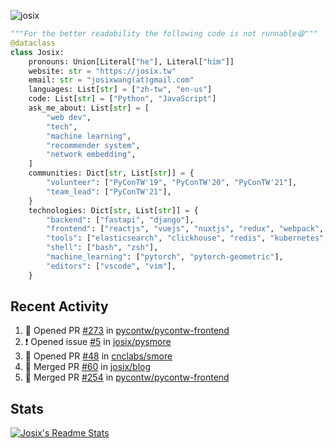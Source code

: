 ![josix](https://komarev.com/ghpvc/?username=josix)
```python
"""For the better readability the following code is not runnable😆"""
@dataclass
class Josix:
    pronouns: Union[Literal["he"], Literal["him"]]
    website: str = "https://josix.tw"
    email: str = "josixwang(at)gmail.com"
    languages: List[str] = ["zh-tw", "en-us"]
    code: List[str] = ["Python", "JavaScript"]
    ask_me_about: List[str] = [
        "web dev",
        "tech",
        "machine learning",
        "recommender system",
        "network embedding",
    ]
    communities: Dict[str, List[str]] = {
        "volunteer": ["PyConTW'19", "PyConTW'20", "PyConTW'21"],
        "team_lead": ["PyConTW'21"],
    }
    technologies: Dict[str, List[str]] = {
        "backend": ["fastapi", "django"],
        "frontend": ["reactjs", "vuejs", "nuxtjs", "redux", "webpack", "tailwindcss"],
        "tools": ["elasticsearch", "clickhouse", "redis", "kubernetes", "docker"],
        "shell": ["bash", "zsh"],
        "machine_learning": ["pytorch", "pytorch-geometric"],
        "editors": ["vscode", "vim"],
    }
```
## Recent Activity
<!--START_SECTION:activity-->
1. 💪 Opened PR [#273](https://github.com/pycontw/pycontw-frontend/pull/273) in [pycontw/pycontw-frontend](https://github.com/pycontw/pycontw-frontend)
2. ❗️ Opened issue [#5](https://github.com/josix/pysmore/issues/5) in [josix/pysmore](https://github.com/josix/pysmore)
3. 💪 Opened PR [#48](https://github.com/cnclabs/smore/pull/48) in [cnclabs/smore](https://github.com/cnclabs/smore)
4. 🎉 Merged PR [#60](https://github.com/josix/blog/pull/60) in [josix/blog](https://github.com/josix/blog)
5. 🎉 Merged PR [#254](https://github.com/pycontw/pycontw-frontend/pull/254) in [pycontw/pycontw-frontend](https://github.com/pycontw/pycontw-frontend)
<!--END_SECTION:activity-->



## Stats
[![Josix's Readme Stats](https://github-readme-stats.vercel.app/api?username=josix&show_icons=true&theme=default&count_private=true&card_width=400)](https://github.com/anuraghazra/github-readme-stats)
